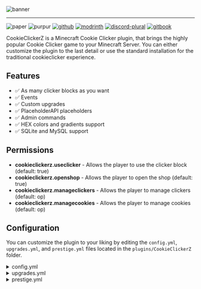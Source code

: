 ![banner](https://file.strassburger.dev/CookieClickerZ_banner.png)

---
![paper](https://cdn.jsdelivr.net/npm/@intergrav/devins-badges@3/assets/compact/supported/paper_vector.svg)
![purpur](https://cdn.jsdelivr.net/npm/@intergrav/devins-badges@3/assets/compact/supported/purpur_vector.svg)
[![github](https://cdn.jsdelivr.net/npm/@intergrav/devins-badges@3/assets/compact/available/github_vector.svg)](https://github.com/KartoffelChipss/cookieclickerz)
[![modrinth](https://cdn.jsdelivr.net/npm/@intergrav/devins-badges@3/assets/compact/available/modrinth_vector.svg)](https://modrinth.com/project/cookieclickerz)
[![discord-plural](https://cdn.jsdelivr.net/npm/@intergrav/devins-badges@3/assets/compact/social/discord-plural_vector.svg)](https://strassburger.org/discord)
[![gitbook](https://cdn.jsdelivr.net/npm/@intergrav/devins-badges@3/assets/compact/documentation/gitbook_vector.svg)](https://strassburger.dev/)

CookieClickerZ is a Minecraft Cookie Clicker plugin, that brings the highly popular Cookie Clicker game to your Minecraft Server. You can either customize the plugin to the last detail or use the standard installation for the traditional cookieclicker experience.

## Features

* ✅ As many clicker blocks as you want
* ✅ Events
* ✅ Custom upgrades
* ✅ PlaceholderAPI placeholders
* ✅ Admin commands
* ✅ HEX colors and gradients support
* ✅ SQLite and MySQL support

## Permissions

* **cookieclickerz.useclicker** - Allows the player to use the clicker block (default: true)
* **cookieclickerz.openshop** - Allows the player to open the shop (default: true)
* **cookieclickerz.manageclickers** - Allows the player to manage clickers (default: op)
* **cookieclickerz.managecookies** - Allows the player to manage cookies (default: op)

## Configuration

You can customize the plugin to your liking by editing the `config.yml`, `upgrades.yml`, and `prestige.yml` files located in the `plugins/CookieClickerZ` folder.

<details>
<summary>config.yml</summary> 

```yaml
#       _____           _    _         _____ _ _      _               ______
#     / ____|          | |  (_)       / ____| (_)    | |             |___  /
#    | |     ___   ___ | | ___  ___  | |    | |_  ___| | _____ _ __     / /
#    | |    / _ \ / _ \| |/ / |/ _ \ | |    | | |/ __| |/ / _ \ '__|   / /
#    | |___| (_) | (_) |   <| |  __/ | |____| | | (__|   <  __/ |     / /__
#    \_____\___/ \___/|_|\_\_|\___|  \_____|_|_|\___|_|\_\___|_|    /_____|

# !!! COLOR CODES !!!
# This plugin supports old color codes like: &c, &l, &o, etc
# It also supports minimessage, which is a more advanced way to format messages:
# https://docs.advntr.dev/minimessage/format.html
# With these, you can also add HEX colors, gradients, hover and click events, etc

# If set to true, LifeStealZ will check for updates and let you know if there's a newer version
checkForUpdates: true

# Set the language to any code found in the "lang" folder (don't add the .yml extension)
# You can add your own language files. Use https://github.com/KartoffelChipss/LifeStealZ/tree/main/src/main/resources/lang/en-US.yml as a template
# If you want to help translating the plugin, please refer to this article: https://lsz.strassburger.dev/contributing/localization
lang: "en-US"

# The the cookie name
cookieName: "&7Cookies"


# === SOUNDS ===

# The sound that will be played when a player clicks a block
# You can find a list of sounds here: https://hub.spigotmc.org/javadocs/bukkit/org/bukkit/Sound.html
clickSound: "BLOCK_WOODEN_BUTTON_CLICK_ON"

# The sound that will be played when a player buys an upgrade
upgradeSound: "ENTITY_PLAYER_LEVELUP"

# The sound that will be played when a player prestiges
prestigeSound: "ENTITY_PLAYER_LEVELUP"

# The sound when there was an error
errorSound: "ENTITY_VILLAGER_NO"


# === ANTICHEAT ===

anticheat:
  cps:
    # If set to true, the plugin will check for the amount of clicks per second
    enabled: true

    # The maximum amount of clicks per second a player is allowed to do
    max: 15

    # The message that will be sent to a player if they click too fast
    message: "&cYou are clicking too fast!"

    # The commands that will be executed if a player clicks too fast
    commands:
      - "kick %player% &cYou are clicking too fast!"

  nomovement:
    # If set to true, the plugin will check if a player is moving
    enabled: true

    # The maximum amount of time a player is allowed to not move (in seconds)
    max: 15

    # The message that will be sent to a player if they are not moving
    message: "&cYou are not moving!"

    # The commands that will be executed if a player is not moving
    commands:
    # - "kick %player% &cYou are not moving!"


# === STORAGE ===

storage:
  # The type of storage to use. You have the following options:
  # "SQLite"
  type: "SQLite"

  # This section is only relevant if you use a MySQL database
  host: "localhost"
  port: 3306
  database: "cookieclicker"
  username: "root"
  password: "password"
```

</details>

<details>
<summary>upgrades.yml</summary>

```yaml
# === UPGRADES ===

# You can add as many upgrades as you want following this structure
wooden_pickaxe:
  # The name of the upgrade
  name: "&6Wooden Pickaxe"
  # The price of the upgrade
  baseprice: "50"
  # The price multiplier for each upgrade
  priceMultiplier: 1.1
  # The material that will be displayed in the shop
  item: "WOODEN_PICKAXE"
  # The amount of cookies per click the upgrade will add
  cpc: "1"
  # The amount of cookies the player will get while offline
  offlineCookies: "0"

stone_pickaxe:
  name: "&6Stone Pickaxe"
  baseprice: "150"
  priceMultiplier: 1.2
  item: "STONE_PICKAXE"
  cpc: "2"
  offlineCookies: "1"

iron_pickaxe:
  name: "&6Iron Pickaxe"
  baseprice: "500"
  priceMultiplier: 1.3
  item: "IRON_PICKAXE"
  cpc: "4"
  offlineCookies: "2"

# Advanced Resources
diamond_pickaxe:
  name: "&6Diamond Pickaxe"
  baseprice: "2000"
  priceMultiplier: 1.4
  item: "DIAMOND_PICKAXE"
  cpc: "8"
  offlineCookies: "5"

netherite_pickaxe:
  name: "&6Netherite Pickaxe"
  baseprice: "10000"
  priceMultiplier: 1.5
  item: "NETHERITE_PICKAXE"
  cpc: "16"
  offlineCookies: "10"

# Rare Items
enchanted_apple:
  name: "&6Enchanted Golden Apple"
  baseprice: "50000"
  priceMultiplier: 1.6
  item: "ENCHANTED_GOLDEN_APPLE"
  cpc: "32"
  offlineCookies: "20"

elytra:
  name: "&6Elytra"
  baseprice: "250000"
  priceMultiplier: 1.7
  item: "ELYTRA"
  cpc: "64"
  offlineCookies: "40"

dragon_egg:
  name: "&6Dragon Egg"
  baseprice: "1000000"
  priceMultiplier: 1.8
  item: "DRAGON_EGG"
  cpc: "128"
  offlineCookies: "80"

# Special Items
beacon:
  name: "&6Beacon"
  baseprice: "5000000"
  priceMultiplier: 1.9
  item: "BEACON"
  cpc: "256"
  offlineCookies: "160"

nether_star:
  name: "&6Nether Star"
  baseprice: "20000000"
  priceMultiplier: 2.0
  item: "NETHER_STAR"
  cpc: "512"
  offlineCookies: "320"

heart_of_the_sea:
  name: "&6Heart of the Sea"
  baseprice: "100000000"
  priceMultiplier: 2.1
  item: "HEART_OF_THE_SEA"
  cpc: "1024"
  offlineCookies: "640"

# Exotic Items
totem_of_undying:
  name: "&6Totem of Undying"
  baseprice: "500000000"
  priceMultiplier: 2.2
  item: "TOTEM_OF_UNDYING"
  cpc: "2048"
  offlineCookies: "1280"

end_crystal:
  name: "&6End Crystal"
  baseprice: "2500000000"
  priceMultiplier: 2.3
  item: "END_CRYSTAL"
  cpc: "4096"
  offlineCookies: "2560"

shulker_shell:
  name: "&6Shulker Shell"
  baseprice: "10000000000"
  priceMultiplier: 2.4
  item: "SHULKER_SHELL"
  cpc: "8192"
  offlineCookies: "5120"

# Ultimate Items
enchanted_netherite:
  name: "&6Enchanted Netherite Ingot"
  baseprice: "50000000000"
  priceMultiplier: 2.5
  item: "NETHERITE_INGOT"
  cpc: "16384"
  offlineCookies: "10240"

ancient_debris:
  name: "&6Ancient Debris"
  baseprice: "250000000000"
  priceMultiplier: 2.6
  item: "ANCIENT_DEBRIS"
  cpc: "32768"
  offlineCookies: "20480"

block_of_netherite:
  name: "&6Block of Netherite"
  baseprice: "1000000000000"
  priceMultiplier: 2.7
  item: "NETHERITE_BLOCK"
  cpc: "65536"
  offlineCookies: "40960"

# Ultimate Special Items
god_apple:
  name: "&6God Apple"
  baseprice: "5000000000000"
  priceMultiplier: 2.8
  item: "ENCHANTED_GOLDEN_APPLE"
  cpc: "131072"
  offlineCookies: "81920"

# Add more items as needed following this structure
```

</details>

<details>
<summary>prestige.yml</summary>

```yaml
# === PRESTIGE ===

# If set to true, the plugin will enable the prestige system
enabled: true

levels:
  1:
    # The name of the prestige level
    name: "&8&l> <!b>&6Prestige I"
    # The price of the prestige level
    cost: "1M"
    # The multiplier that will be applied to the player's cookies
    multiplier: 2

  2:
    name: "&8&l> <!b>&6Prestige II"
    cost: "10M"
    multiplier: 3

  3:
    name: "&8&l> <!b>&6Prestige III"
    price: "100M"
    multiplier: 4

  4:
    name: "&8&l> <!b>&6Prestige IV"
    cost: "1B"
    multiplier: 5

  5:
    name: "&8&l> <!b>&6Prestige V"
    cost: "10B"
    multiplier: 6
```

</details>
